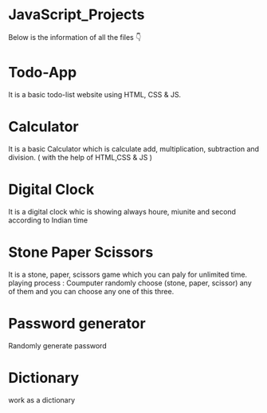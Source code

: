 # JavaScript_Projects
Below is the information of all the files 👇

# Todo-App 
It is a basic todo-list website using HTML, CSS & JS.

# Calculator
It is a basic Calculator which is calculate add, multiplication, subtraction and division. ( with the help of HTML,CSS & JS )

# Digital Clock
It is a digital clock whic is showing always houre, miunite and second according to Indian time

# Stone Paper Scissors
It is a stone, paper, scissors game which you can paly for unlimited time.
playing process : Coumputer randomly choose (stone, paper, scissor) any of them and you can choose any one of this three.

# Password generator
Randomly generate password

# Dictionary
work as a dictionary

